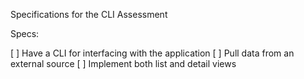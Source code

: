 Specifications for the CLI Assessment

Specs:

[ ] Have a CLI for interfacing with the application
[ ] Pull data from an external source
[ ] Implement both list and detail views